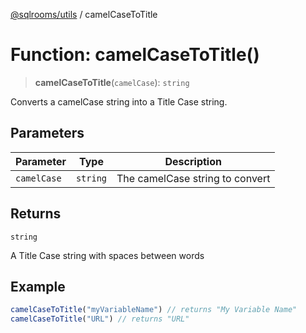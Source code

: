 [@sqlrooms/utils](../index.md) / camelCaseToTitle

# Function: camelCaseToTitle()

> **camelCaseToTitle**(`camelCase`): `string`

Converts a camelCase string into a Title Case string.

## Parameters

| Parameter | Type | Description |
| ------ | ------ | ------ |
| `camelCase` | `string` | The camelCase string to convert |

## Returns

`string`

A Title Case string with spaces between words

## Example

```ts
camelCaseToTitle("myVariableName") // returns "My Variable Name"
camelCaseToTitle("URL") // returns "URL"
```
